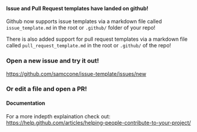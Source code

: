 #### Issue and Pull Request templates have landed on github!

Github now supports issue templates via a markdown file called `issue_template.md` in the root or `.github/` folder of your repo!

There is also added support for pull request templates via a markdown file called `pull_request_template.md` in the root or `.github/` of the repo!

### Open a new issue and try it out!
https://github.com/samccone/issue-template/issues/new

### Or edit a file and open a PR! 

#### Documentation
For a more indepth explaination check out: https://help.github.com/articles/helping-people-contribute-to-your-project/

